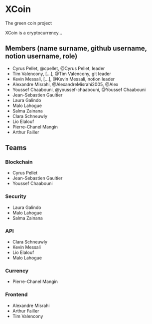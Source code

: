 # XCoin
The green coin project

XCoin is a cryptocurrency...

## Members (name surname, github username, notion username, role)

- Cyrus Pellet, @cpellet, @Cyrus Pellet, leader
- Tim Valencony, [...], @Tim Valencony, git leader
- Kevin Messali, [...], @Kevin Messali, notion leader
- Alexandre Misrahi, @AlexandreMisrahi2005, @Alex
- Youssef Chaabouni, @youssef-chaabouni, @Youssef Chaabouni
- Jean-Sebastien Gaultier
- Laura Galindo
- Malo Lahogue
- Salma Zainana
- Clara Schneuwly
- Lio Elalouf
- Pierre-Chanel Mangin
- Arthur Failler

## Teams

### Blockchain

- Cyrus Pellet
- Jean-Sebastien Gaultier
- Youssef Chaabouni

### Security

- Laura Galindo
- Malo Lahogue
- Salma Zainana

### API
- Clara Schneuwly
- Kevin Messali
- Lio Elalouf
- Malo Lahogue

### Currency
- Pierre-Chanel Mangin

### Frontend
- Alexandre Misrahi
- Arthur Failler
- Tim Valencony


